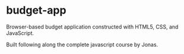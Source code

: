 # budget-app
Browser-based budget application constructed with HTML5, CSS, and JavaScript.

Built following along the complete javascript course by Jonas.
